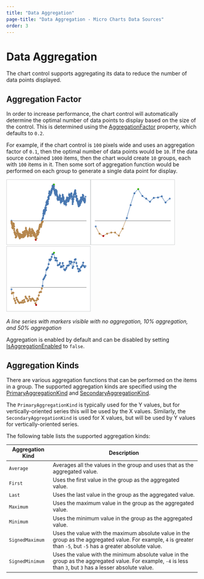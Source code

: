 ```yaml
---
title: "Data Aggregation"
page-title: "Data Aggregation - Micro Charts Data Sources"
order: 3
---
```

# Data Aggregation

The chart control supports aggregating its data to reduce the number of data points displayed.

## Aggregation Factor

In order to increase performance, the chart control will automatically determine the optimal number of data points to display based on the size of the control.  This is determined using the [AggregationFactor](xref:@ActiproUIRoot.Controls.MicroCharts.Primitives.MicroXYSeriesBase.AggregationFactor) property, which defaults to `0.2`.

For example, if the chart control is `100` pixels wide and uses an aggregation factor of `0.1`, then the optimal number of data points would be `10`.  If the data source contained `1000` items, then the chart would create `10` groups, each with `100` items in it.  Then some sort of aggregation function would be performed on each group to generate a single data point for display.

![Screenshot](../images/data-aggregation-none.png)![Screenshot](../images/data-aggregation-average10.png)![Screenshot](../images/data-aggregation-average50.png)

*A line series with markers visible with no aggregation, 10% aggregation, and 50% aggregation*

Aggregation is enabled by default and can be disabled by setting [IsAggregationEnabled](xref:@ActiproUIRoot.Controls.MicroCharts.Primitives.MicroXYSeriesBase.IsAggregationEnabled) to `false`.

## Aggregation Kinds

There are various aggregation functions that can be performed on the items in a group.  The supported aggregation kinds are specified using the [PrimaryAggregationKind](xref:@ActiproUIRoot.Controls.MicroCharts.Primitives.MicroXYSeriesBase.PrimaryAggregationKind) and [SecondaryAggregationKind](xref:@ActiproUIRoot.Controls.MicroCharts.Primitives.MicroXYSeriesBase.SecondaryAggregationKind).

The `PrimaryAggregationKind` is typically used for the Y values, but for vertically-oriented series this will be used by the X values.  Similarly, the `SecondaryAggregationKind` is used for X values, but will be used by Y values for vertically-oriented series.

The following table lists the supported aggregation kinds:

| Aggregation Kind | Description |
|-----|-----|
| `Average` | Averages all the values in the group and uses that as the aggregated value. |
| `First` | Uses the first value in the group as the aggregated value. |
| `Last` | Uses the last value in the group as the aggregated value. |
| `Maximum` | Uses the maximum value in the group as the aggregated value. |
| `Minimum` | Uses the minimum value in the group as the aggregated value. |
| `SignedMaximum` | Uses the value with the maximum absolute value in the group as the aggregated value. For example, `4` is greater than `-5`, but `-5` has a greater absolute value. |
| `SignedMinimum` | Uses the value with the minimum absolute value in the group as the aggregated value. For example, `-4` is less than `3`, but `3` has a lesser absolute value. |
